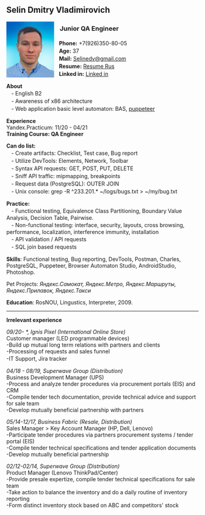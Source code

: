 
## Selin Dmitry Vladimirovich 

<img src="https://raw.githubusercontent.com/Selinedv/selinedv.github.io/main/resumephoto.jpg" align="left" alt="image" width="125" />  <cut/>

### ㅤ**Junior QA Engineer** 
ㅤ**Phone:** +7(926)350-80-05<br clear="side"/>
ㅤ**Age:** 37 <br clear="side"/>
ㅤ**Mail:** Selinedv@gmail.com <br clear="side"/>
ㅤ**Resume:** [Resume Rus](https://github.com/Selinedv/selinedv.github.io/raw/main/Selin%20QC%20trainee.pdf "Download 500KB pdf file") <br clear="side"/>
ㅤ**Linked in:** [Linked in](https://linkedin.com/in/dmitry-selin-a71085211 "You need VPN for that") <br clear="side"/>

**About** <br clear="side"/>
ㅤ- English B2 <br clear="side"/>
ㅤ- Awareness of x86 architecture <br clear="side"/>
ㅤ- Web application basic level automaton: BAS, [puppeteer](https://youtu.be/hSY4BcvlmOI "Tiny U-tube video of how to autoupdate CV on hh.ru")ㅤ

**Experience** <br clear="side"/>
Yandex.Practicum: 11/20 - 04/21  <br clear="side"/>
**Training Course: QA Engineer** <br clear="side"/>

**Can do list:** <br clear="side"/>
ㅤ- Create artifacts: Checklist, Test case, Bug report <br clear="side"/>
ㅤ- Utilize DevTools: Elements, Network, Toolbar <br clear="side"/>
ㅤ- Syntax API requests: GET, POST, PUT, DELETE <br clear="side"/>
ㅤ- Sniff API traffic: mipmapping, breakpoints <br clear="side"/>
ㅤ- Request data (PostgreSQL): OUTER JOIN <br clear="side"/>
ㅤ- Unix console: grep -R ^233.201.* ~/logs/bugs.txt > ~/my/bug.txt <br clear="side"/>

**Practice:** <br clear="side"/>
ㅤ- Functional testing, Equivalence Class Partitioning, Boundary Value Analysis, Decision Table, Pairwise. <br clear="side"/>
ㅤ- Non-functional testing: interface, security, layouts, cross browsing, performance, localization, interference immunity, installation <br clear="side"/>
ㅤ- API validation / API requests <br clear="side"/>
ㅤ- SQL join based requests <br clear="side"/>

**Skills**: Functional testing, Bug reporting, DevTools, Postman, Charles, PostgreSQL, Puppeteer, Browser Automaton Studio, AndroidStudio, Photoshop.

Pet Projects: *Яндекс.Самокат, Яндекс.Метро, Яндекс.Маршруты, Яндекс.Прилавок, Яндекс.Такси*


**Education**: 
RosNOU, Lingustics, Interpreter, 2009.

***

**Irrelevant experience**

_09/20- *, Ignis Pixel (International Online Store)_  <br clear="side"/>
Customer manager (LED programmable devices)<br clear="side"/> 
-Build up mutual long term relations with partners and clients<br clear="side"/> 
-Processing of requests and sales funnel<br clear="side"/> 
-IT Support, Jira trackerㅤ<br clear="side"/> 

_04/18 - 08/19, Superwave Group (Distribution)_ <br clear="side"/>
Business Development Manager (UPS)<br clear="side"/>
-Process and analyze tender procedures via procurement portals (EIS) and CRM <br clear="side"/>
-Compile tender tech documentation, provide technical advice and support for sale team <br clear="side"/>
-Develop mutually beneficial partnership with partners<br clear="side"/>

_05/14-12/17, Business Fabric (Resale, Distribution)_ <br clear="side"/>
Sales Manager > Key Account Manager (HP, Dell, Lenovo) <br clear="side"/>
-Participate tender prоcedures via partners procurement systems / tender portal (EIS) <br clear="side"/>
-Compile tender technical specifications and tender application documents <br clear="side"/>
-Develop mutually beneficial partnership<br clear="side"/>

_02/12-02/14, Superwave Group (Distribution)_ <br clear="side"/>
Product Manager (Lenovo ThinkPad/Center) <br clear="side"/>
-Provide presale expertize, compile tender technical specifications for sale team <br clear="side"/>
-Take action to balance the inventory and do a daily routine of inventory reporting <br clear="side"/>
-Form distinct inventory stock based on ABC and competitors' stock <br clear="side"/>



